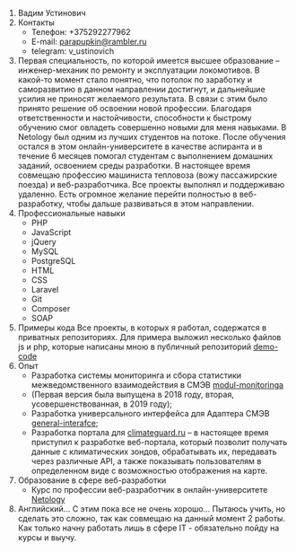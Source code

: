 1. Вадим Устинович
2. Контакты
    * Телефон: +375292277962
    * E-mail: parapupkin@rambler.ru
    * telegram: v_ustinovich
3. Первая специальность, по которой имеется высшее образование – инженер-механик по ремонту и эксплуатации локомотивов. В какой-то момент стало понятно, что потолок по заработку и саморазвитию в данном направлении достигнут, и дальнейшие усилия не приносят желаемого результата. В связи с этим было принято решение об освоении новой профессии. Благодаря ответственности и настойчивости, способности к быстрому обучению смог овладеть совершенно новыми для меня навыками. В Netology был одним из лучших студентов на потоке. После обучения остался в этом онлайн-университете в качестве аспиранта и в течение 6 месяцев помогал студентам с выполнением домашних заданий, освоением среды разработки. В настоящее время совмещаю профессию машиниста тепловоза (вожу пассажирские поезда) и веб-разработчика. Все проекты выполнял и поддерживаю удаленно. Есть огромное желание перейти полностью в веб-разработку, чтобы дальше развиваться в этом направлении.  
4. Профессиональные навыки
	* PHP
    * JavaScript
	* jQuery
	* MySQL
	* PostgreSQL
	* HTML
	* CSS
	* Laravel
	* Git
	* Composer
	* SOAP
5. Примеры кода
	Все проекты, в которых я работал, содержатся в приватных репозиториях. Для примера выложил несколько файлов js и php, которые написаны мною в публичный репозиторий [demo-code](https://bitbucket.org/parapupkin/demo-code/)
6. Опыт
	* Разработка системы мониторинга и сбора статистики межведомственного взаимодействия в СМЭВ [modul-monitoringa](https://hemulen-it.ru/2020/01/03/modul-monitoringa/)
	* (Первая версия была выпущена в 2018 году, вторая, усовершенствованная, в 2019 году);
	* Разработка универсального интерфейса для Адаптера СМЭВ [general-interafce](https://hemulen-it.ru/2019/06/26/general-interafce/);
	* Разработка портала для [climateguard.ru](https://climateguard.ru/) – в настоящее время приступил к разработке веб-портала, который позволит получать данные с климатических зондов, обрабатывать их, передавать через различные API, а также показывать пользователям в определенном виде с возможностью отображения на карте.
7. Образование в сфере веб-разработки
	* Курс по профессии веб-разработчик в онлайн-университете  [Netology](https://netology.ru/)
8. Английский...
	С этим пока все не очень хорошо... Пытаюсь учить, но сделать это сложно, так как совмещаю на данный момент 2 работы. Как только начну работать лишь в сфере IT - обязательно пойду на курсы и выучу.

